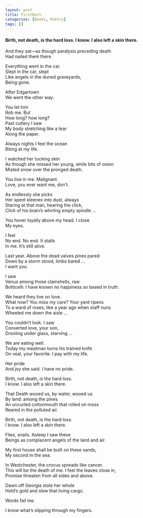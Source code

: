 ```yaml
---
layout: post
title: Firstborn
categories: [Books, Poetry]
tags: []
---
```

#### Birth, not death, is the hard loss. I know. I also left a skin there.
<!-- more -->
And they sat—as though paralysis preceding death                                        
Had nailed them there. 

Everything went in the car.                  
Slept in the car, slept            
Like angels in the duned graveyards,              
Being gone.

After Edgartown                  
We went the other way.

You let him                  
Rob me. But                    
How long? how long?        
Past cutlery I saw                   
My body stretching like a tear                   
Along the paper.              

Always nights I feel the ocean           
Biting at my life.

I watched her tucking skin              
As though she missed her young, while bits of onion             
Misted snow over the pronged death.          

You live in me. Malignant.            
Love, you ever want me, don’t.              

As endlessly she picks           
Her spent kleenex into dust, always           
Staring at that man, hearing the click,                 
Click of his brain’s whirling empty spindle …           

You hover loyally above my head. I close                
My eyes. 

I feel             
No end. No end. It stalls            
In me. It’s still alive.            

Last year. Above the dead valves pines pared              
Down by a storm stood, limbs bared …                  
I want you.         

I saw               
Venus among those clamshells, raw           
Botticelli: I have known no happiness so based in truth.             

We heard they live on love.             
What now? You miss my care? Your yard ripens               
To a ward of roses, like a year ago when staff nuns               
Wheeled me down the aisle …                  

You couldn’t look. I saw               
Converted love, your son,              
Drooling under glass, starving …             

We are eating well.           
Today my meatman turns his trained knife             
On veal, your favorite. I pay with my life.             

Her pride          
And joy she said. I have no pride.           

Birth, not death, is the hard loss.            
I know. I also left a skin there.            

That Death wooed us, by water, wooed us              
By land: among the pines             
An uncurled cottonmouth that rolled on moss            
Reared in the polluted air.                    

Birth, not death, is the hard loss.               
I know. I also left a skin there.          

Flies, snails. Asleep I saw these                
Beings as complacent angels of the land and air.               

My first house shall be built on these sands,            
My second in the sea.                

In Westchester, the crocus spreads like cancer.                
This will be the death of me. I feel the leaves close in,          
Promise threaten from all sides and above.             

Dawn off Georgia stole her whole         
Hold’s gold and slew that living cargo.             

Words fail me.            

I know what’s slipping through my fingers.

